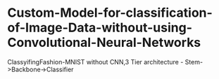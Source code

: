 # Custom-Model-for-classification-of-Image-Data-without-using-Convolutional-Neural-Networks
ClassyifingFashion-MNIST without CNN,3 Tier architecture - Stem->Backbone->Classifier
